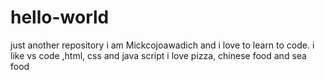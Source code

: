 # hello-world
just another repository
i am Mickcojoawadich and i love to learn to code. i like vs code ,html, css and java script
i love pizza, chinese food and sea food

